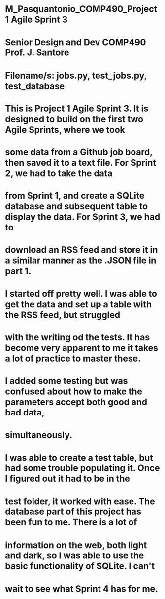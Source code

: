 # M_Pasquantonio_COMP490_Project1 Agile Sprint 3
# Senior Design and Dev COMP490 Prof. J. Santore
# Filename/s: jobs.py, test_jobs.py, test_database

# This is Project 1 Agile Sprint 3.  It is designed to build on the first two Agile Sprints, where we took
# some data from a Github job board, then saved it to a text file.  For Sprint 2, we had to take the data
# from Sprint 1, and create a SQLite database and subsequent table to display the data.  For Sprint 3, we had to 
# download an RSS feed and store it in a similar manner as the .JSON file in part 1. 

# I started off pretty well.  I was able to get the data and set up a table with the RSS feed, but struggled 
# with the writing od the tests.  It has become very apparent to me it takes a lot of practice to master these.
# I added some testing but was confused about how to make the parameters accept both good and bad data,
# simultaneously.

# I was able to create a test table, but had some trouble populating it.  Once I figured out it had to be in the
# test folder, it worked with ease.  The database part of this project has been fun to me.  There is a lot of 
# information on the web, both light and dark, so I was able to use the basic functionality of SQLite.  I can't
# wait to see what Sprint 4 has for me.


